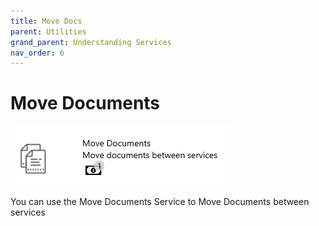 ```yaml
---
title: Move Docs
parent: Utilities
grand_parent: Understanding Services
nav_order: 6
---
```


# Move Documents

![](<../../.gitbook/assets/54 (1) (1).png>)

You can use the Move Documents Service to Move Documents between services
